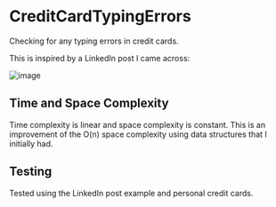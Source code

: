 # CreditCardTypingErrors
Checking for any typing errors in credit cards. 

This is inspired by a LinkedIn post I came across:

![image](https://github.com/elisa-ro/CreditCardTypingErrors/assets/77921354/e6b525d7-872d-496f-91a1-99282195f371)

## Time and Space Complexity
Time complexity is linear and space complexity is constant. This is an improvement of the O(n) space complexity using data structures that I initially had.

## Testing
Tested using the LinkedIn post example and personal credit cards.

